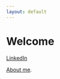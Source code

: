 ```yaml
---
layout: default
---
```


# Welcome

[LinkedIn](https://www.linkedin.com/in/owen-williams-6768071b7)

[About me](./Aboutme.md).
 <html>
 <head>
    <title>Dropdown Menu</title>
    <style>
        /* Style for the dropdown button */
        .dropbtn {
            background-color: #4CAF50;
            color: white;
            padding: 10px;
            border: none;
            cursor: pointer;
        }

        /* Style for the dropdown content (hidden by default) */
        .dropdown-content {
            display: none;
            position: absolute;
            background-color: #f1f1f1;
            min-width: 160px;
            box-shadow: 0px 8px 16px 0px rgba(0,0,0,0.2);
            z-index: 1;
        }

        /* Style for the dropdown links */
        .dropdown-content a {
            padding: 12px 16px;
            text-decoration: none;
            display: block;
        }

        /* Change color of dropdown links on hover */
        .dropdown-content a:hover {
            background-color: #ddd;
        }

        /* Show the dropdown content when the button is clicked */
        .dropdown:hover .dropdown-content {
            display: block;
        }
    </style>
</head>
<body>
    <div class="dropdown">
        <button class="dropbtn">Dropdown</button>
        <div class="dropdown-content">
            <a href="#">./posts.md</a>
            <!-- Add more links for your other posts here -->
        </div>
    </div>
</body>
</html>

